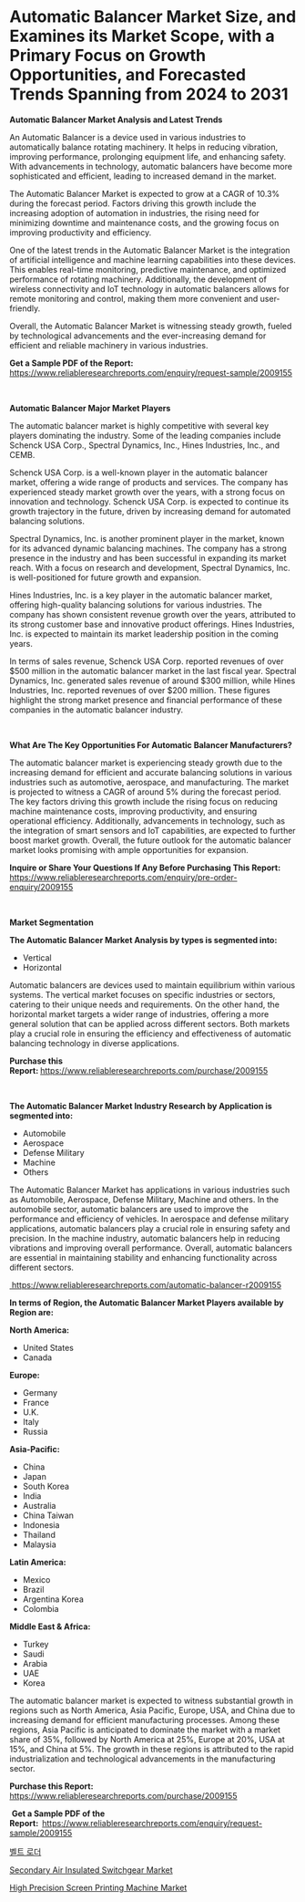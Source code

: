 <p><h1>Automatic Balancer Market Size, and Examines its Market Scope, with a Primary Focus on Growth Opportunities, and Forecasted Trends Spanning from 2024 to 2031</h1></p><p><strong>Automatic Balancer Market Analysis and Latest Trends</strong></p>
<p><p>An Automatic Balancer is a device used in various industries to automatically balance rotating machinery. It helps in reducing vibration, improving performance, prolonging equipment life, and enhancing safety. With advancements in technology, automatic balancers have become more sophisticated and efficient, leading to increased demand in the market.</p><p>The Automatic Balancer Market is expected to grow at a CAGR of 10.3% during the forecast period. Factors driving this growth include the increasing adoption of automation in industries, the rising need for minimizing downtime and maintenance costs, and the growing focus on improving productivity and efficiency.</p><p>One of the latest trends in the Automatic Balancer Market is the integration of artificial intelligence and machine learning capabilities into these devices. This enables real-time monitoring, predictive maintenance, and optimized performance of rotating machinery. Additionally, the development of wireless connectivity and IoT technology in automatic balancers allows for remote monitoring and control, making them more convenient and user-friendly.</p><p>Overall, the Automatic Balancer Market is witnessing steady growth, fueled by technological advancements and the ever-increasing demand for efficient and reliable machinery in various industries.</p></p>
<p><strong>Get a Sample PDF of the Report:&nbsp;</strong> <a href="https://www.reliableresearchreports.com/enquiry/request-sample/2009155">https://www.reliableresearchreports.com/enquiry/request-sample/2009155</a></p>
<p>&nbsp;</p>
<p><strong>Automatic Balancer Major Market Players</strong></p>
<p><p>The automatic balancer market is highly competitive with several key players dominating the industry. Some of the leading companies include Schenck USA Corp., Spectral Dynamics, Inc., Hines Industries, Inc., and CEMB.</p><p>Schenck USA Corp. is a well-known player in the automatic balancer market, offering a wide range of products and services. The company has experienced steady market growth over the years, with a strong focus on innovation and technology. Schenck USA Corp. is expected to continue its growth trajectory in the future, driven by increasing demand for automated balancing solutions.</p><p>Spectral Dynamics, Inc. is another prominent player in the market, known for its advanced dynamic balancing machines. The company has a strong presence in the industry and has been successful in expanding its market reach. With a focus on research and development, Spectral Dynamics, Inc. is well-positioned for future growth and expansion.</p><p>Hines Industries, Inc. is a key player in the automatic balancer market, offering high-quality balancing solutions for various industries. The company has shown consistent revenue growth over the years, attributed to its strong customer base and innovative product offerings. Hines Industries, Inc. is expected to maintain its market leadership position in the coming years.</p><p>In terms of sales revenue, Schenck USA Corp. reported revenues of over $500 million in the automatic balancer market in the last fiscal year. Spectral Dynamics, Inc. generated sales revenue of around $300 million, while Hines Industries, Inc. reported revenues of over $200 million. These figures highlight the strong market presence and financial performance of these companies in the automatic balancer industry.</p></p>
<p>&nbsp;</p>
<p><strong>What Are The Key Opportunities For Automatic Balancer Manufacturers?</strong></p>
<p><p>The automatic balancer market is experiencing steady growth due to the increasing demand for efficient and accurate balancing solutions in various industries such as automotive, aerospace, and manufacturing. The market is projected to witness a CAGR of around 5% during the forecast period. The key factors driving this growth include the rising focus on reducing machine maintenance costs, improving productivity, and ensuring operational efficiency. Additionally, advancements in technology, such as the integration of smart sensors and IoT capabilities, are expected to further boost market growth. Overall, the future outlook for the automatic balancer market looks promising with ample opportunities for expansion.</p></p>
<p><strong>Inquire or Share Your Questions If Any Before Purchasing This Report:</strong> <a href="https://www.reliableresearchreports.com/enquiry/pre-order-enquiry/2009155">https://www.reliableresearchreports.com/enquiry/pre-order-enquiry/2009155</a></p>
<p>&nbsp;</p>
<p><strong>Market Segmentation</strong></p>
<p><strong>The Automatic Balancer Market Analysis by types is segmented into:</strong></p>
<p><ul><li>Vertical</li><li>Horizontal</li></ul></p>
<p><p>Automatic balancers are devices used to maintain equilibrium within various systems. The vertical market focuses on specific industries or sectors, catering to their unique needs and requirements. On the other hand, the horizontal market targets a wider range of industries, offering a more general solution that can be applied across different sectors. Both markets play a crucial role in ensuring the efficiency and effectiveness of automatic balancing technology in diverse applications.</p></p>
<p><strong>Purchase this Report:&nbsp;</strong><a href="https://www.reliableresearchreports.com/purchase/2009155">https://www.reliableresearchreports.com/purchase/2009155</a></p>
<p>&nbsp;</p>
<p><strong>The Automatic Balancer Market Industry Research by Application is segmented into:</strong></p>
<p><ul><li>Automobile</li><li>Aerospace</li><li>Defense Military</li><li>Machine</li><li>Others</li></ul></p>
<p><p>The Automatic Balancer Market has applications in various industries such as Automobile, Aerospace, Defense Military, Machine and others. In the automobile sector, automatic balancers are used to improve the performance and efficiency of vehicles. In aerospace and defense military applications, automatic balancers play a crucial role in ensuring safety and precision. In the machine industry, automatic balancers help in reducing vibrations and improving overall performance. Overall, automatic balancers are essential in maintaining stability and enhancing functionality across different sectors.</p></p>
<p><a href="https://www.reliableresearchreports.com/automatic-balancer-r2009155">&nbsp;https://www.reliableresearchreports.com/automatic-balancer-r2009155</a></p>
<p><strong>In terms of Region, the Automatic Balancer Market Players available by Region are:</strong></p>
<p>
    <p> <strong> North America: </strong>
        <ul>
            <li>United States</li>
            <li>Canada</li>
        </ul>
        </p> 
    <p> <strong> Europe: </strong>
        <ul>
            <li>Germany</li>
            <li>France</li>
            <li>U.K.</li>
            <li>Italy</li>
            <li>Russia</li>
        </ul>
        </p> 
    <p> <strong> Asia-Pacific: </strong>
        <ul>
            <li>China</li>
            <li>Japan</li>
            <li>South Korea</li>
            <li>India</li>
            <li>Australia</li>
            <li>China Taiwan</li>
            <li>Indonesia</li>
            <li>Thailand</li>
            <li>Malaysia</li>
        </ul>
        </p> 
    <p> <strong> Latin America: </strong>
        <ul>
            <li>Mexico</li>
            <li>Brazil</li>
            <li>Argentina Korea</li>
            <li>Colombia</li>
        </ul>
        </p> 
    <p> <strong> Middle East & Africa: </strong>
        <ul>
            <li>Turkey</li>
            <li>Saudi</li>
            <li>Arabia</li>
            <li>UAE</li>
            <li>Korea</li>
        </ul>
    </p>
    </p>
<p><p>The automatic balancer market is expected to witness substantial growth in regions such as North America, Asia Pacific, Europe, USA, and China due to increasing demand for efficient manufacturing processes. Among these regions, Asia Pacific is anticipated to dominate the market with a market share of 35%, followed by North America at 25%, Europe at 20%, USA at 15%, and China at 5%. The growth in these regions is attributed to the rapid industrialization and technological advancements in the manufacturing sector.</p></p>
<p><strong>Purchase this Report: </strong><a href="https://www.reliableresearchreports.com/purchase/2009155">https://www.reliableresearchreports.com/purchase/2009155</a></p>
<p>&nbsp;<strong>Get a Sample PDF of the Report:&nbsp;&nbsp;</strong><a href="https://www.reliableresearchreports.com/enquiry/request-sample/2009155">https://www.reliableresearchreports.com/enquiry/request-sample/2009155</a></p>
<p><strong></strong></p>
<p><p><a href="https://github.com/wallacBahrtyinger567686/Market-Research-Report-List-3/blob/main/151616068870.md">벨트 로더</a></p><p><a href="https://github.com/philipWlf74/Market-Research-Report-List-1/blob/main/secondary-air-insulated-switchgear-market.md">Secondary Air Insulated Switchgear Market</a></p><p><a href="https://github.com/jackPeters644/Market-Research-Report-List-1/blob/main/high-precision-screen-printing-machine-market.md">High Precision Screen Printing Machine Market</a></p></p>